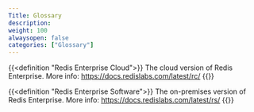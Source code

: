 ```yaml
---
Title: Glossary
description:
weight: 100
alwaysopen: false
categories: ["Glossary"]
---
```

<dl class="glossary">

{{<definition "Redis Enterprise Cloud">}}
The cloud version of Redis Enterprise.
More info: <https://docs.redislabs.com/latest/rc/>
{{</definition>}}

{{<definition "Redis Enterprise Software">}}
The on-premises version of Redis Enterprise.
More info: <https://docs.redislabs.com/latest/rs/>
{{</definition>}}

</dl>